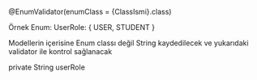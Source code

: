 @EnumValidator(enumClass = {ClassIsmi}.class)

Örnek Enum:
UserRole:
{
USER,
STUDENT 
}

Modellerin içerisine Enum classı değil String kaydedilecek ve yukarıdaki validator ile kontrol sağlanacak

private String userRole
